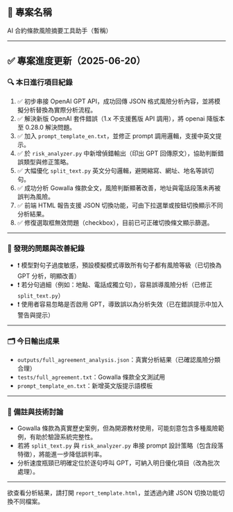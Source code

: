 ## 📌 專案名稱

AI 合約條款風險摘要工具助手（暫稱）

---

## ✅ 專案進度更新（2025-06-20）

### 🔍 本日進行項目紀錄

1. ✅ 初步串接 OpenAI GPT API，成功回傳 JSON 格式風險分析內容，並將模擬分析替換為實際分析流程。
2. ✅ 解決新版 OpenAI 套件錯誤（1.x 不支援舊版 API 調用），將 openai 降版本至 0.28.0 解決問題。
3. ✅ 加入 `prompt_template_en.txt`，並修正 prompt 調用邏輯，支援中英文提示。
4. ✅ 於 `risk_analyzer.py` 中新增偵錯輸出（印出 GPT 回傳原文），協助判斷錯誤類型與修正策略。
5. ✅ 大幅優化 `split_text.py` 英文分句邏輯，避開縮寫、網址、地名等誤切句。
6. ✅ 成功分析 Gowalla 條款全文，風險判斷顯著改善，地址與電話段落未再被誤判為風險。
7. ✅ 前端 HTML 報告支援 JSON 切換功能，可由下拉選單或按鈕切換顯示不同分析結果。
8. ✅ 修復選取框無效問題（checkbox），目前已可正確切換條文顯示篩選。

---

### 🧠 發現的問題與改善紀錄

* ❗ 模型對句子過度敏感，預設模擬模式導致所有句子都有風險等級（已切換為 GPT 分析，明顯改善）
* ❗ 若分句過細（例如：地點、電話成獨立句），容易誤導風險分析（已修正 `split_text.py`）
* ❗ 使用者容易忽略是否啟用 GPT，導致誤以為分析失效（已在錯誤提示中加入警告與提示）

---

### 🗂 今日輸出成果

* `outputs/full_agreement_analysis.json`：真實分析結果（已確認風險分類合理）
* `tests/full_agreement.txt`：Gowalla 條款全文測試用
* `prompt_template_en.txt`：新增英文版提示語模板

---

### 📝 備註與技術討論

* Gowalla 條款為真實歷史案例，但為開源教材使用，可能刻意包含多種風險範例，有助於驗證系統完整性。
* 若將 `split_text.py` 與 `risk_analyzer.py` 串接 prompt 設計策略（包含段落特徵），將能進一步降低誤判率。
* 分析速度瓶頸已明確定位於逐句呼叫 GPT，可納入明日優化項目（改為批次處理）。

---

欲查看分析結果，請打開 `report_template.html`，並透過內建 JSON 切換功能切換不同檔案。
